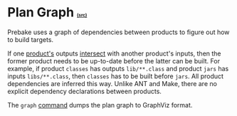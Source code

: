 # Plan Graph <font size='1'><a href='http://code.google.com/p/prebake/source/browse/trunk/code/src/org/prebake/service/plan/PlanGraph.java'>(src)</a></font> #

Prebake uses a graph of dependencies between products to figure out how to build targets.

If one [product's](Product.md) outputs [intersect](Glob.md) with another product's inputs, then the former product needs to be up-to-date before the latter can be built.  For example, if product `classes` has outputs `lib/**.class` and product `jars` has inputs `libs/**.class`, then `classes` has to be built before `jars`.  All product dependencies are inferred this way.  Unlike ANT and Make, there are no explicit dependency declarations between products.

The `graph` [command](PreBakeCommand.md) dumps the plan graph to GraphViz format.